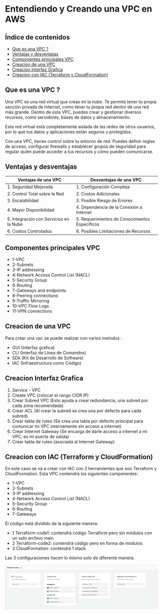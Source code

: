 # Entendiendo y Creando una VPC en AWS

## Índice de contenidos
* [Que es una VPC ?](#item1)
* [Ventajas y desventajas](#item2)
* [Componentes principales VPC](#item3)
* [Creacion de una VPC](#item4)
* [Creacion Interfaz Grafica](#item5)
* [Creacion con IAC (Terraform y CloudFormation)](#item6)

<a name="item1"></a>
## Que es una VPC ?
Una VPC es una red virtual que creas en la nube. Te permite tener tu propia sección privada de Internet, como tener tu propia red dentro de una red más grande. Dentro de esta VPC, puedes crear y gestionar diversos recursos, como servidores, bases de datos y almacenamiento.

Esta red virtual está completamente aislada de las redes de otros usuarios, por lo que tus datos y aplicaciones están seguros y protegidos.

Con una VPC, tienes control sobre tu entorno de red. Puedes definir reglas de acceso, configurar firewalls y establecer grupos de seguridad para regular quién puede acceder a tus recursos y cómo pueden comunicarse.

<a name="item2"></a>
## Ventajas y desventajas
| Ventajas de una VPC                  | Desventajas de una VPC                       |
|--------------------------------------|----------------------------------------------|
| 1. Seguridad Mejorada                | 1. Configuración Compleja                    |
| 2. Control Total sobre la Red         | 2. Costos Adicionales                        |
| 3. Escalabilidad                     | 3. Posible Riesgo de Errores                 |
| 4. Mayor Disponibilidad              | 4. Dependencia de la Conexión a Internet     |
| 5. Integración con Servicios en la Nube | 5. Requerimientos de Conocimientos Específicos |
| 6. Costos Controlados                | 6. Posibles Limitaciones de Recursos         |

<a name="item3"></a>
## Componentes principales VPC
- 1-VPC
- 2-Subnets
- 3-IP addressing
- 4-Network Access Control List (NACL)
- 5-Security Group
- 6-Routing
- 7-Gateways and endpoints
- 8-Peering connections
- 9-Traffic Mirroring
- 10-VPC Flow Logs
- 11-VPN connections

<a name="item4"></a>
## Creacion de una VPC
Para crear una vpc se puede realizar con varios metodos :
- GUI (Interfaz grafica)
- CLI (Interfaz de Línea de Comandos)
- SDk (Kit de Desarrollo de Software)
- IAC (Infraestructura como Código)

<a name="item5"></a>
## Creacion Interfaz Grafica
1) Service - VPC
2) Create VPC (colocar el rango CIDR IP)
3) Crear Subred VPC (Esto ayuda a crear redundancia, una subred por cada zona recomendada)
4) Crear ACL (Al crear la subred se crea una por defecto para cada subred)
5) Crear tabla de ruteo (Se crea una tabla por defecto principal para comunicar mi VPC internamente sin acceso a internet)
6) Crear Internet Gateway (Se encarga de darle acceso a internet a mi VPC, es mi puerta de salida)
7) Crear tabla de ruteo (asociada al Internet Gateway)

<a name="item6"></a>
## Creacion con IAC (Terraform y CloudFormation)
En este caso se va a crear con IAC con 2 herramientas que son Terraform y CloudFormation. Esta VPC contendrá los siguientes componentes:
- 1-VPC
- 2-Subnets
- 3-IP addressing
- 4-Network Access Control List (NACL)
- 5-Security Group
- 6-Routing
- 7-Gateways

El código está dividido de la siguiente manera:
- 1 Terraform-code1: contendrá código Terraform pero sin módulos con un solo archivo main
- 2 Terraform-code2: contendrá código pero en forma de módulos
- 3 CloudFormation: contendrá 1 stack

Las 3 configuraciones hacen lo mismo solo de diferente manera.

![Diagrama](https://github.com/Andherson333333/AWS-IAC/blob/main/VPC%20servicio/imagenes/vpc.png)




